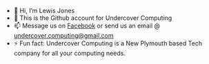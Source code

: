 - 👋 Hi, I’m Lewis Jones
- 👀 This is the Github account for Undercover Computing
- 📫 Message us on [Facebook](https://www.facebook.com/profile.php?id=61560887027809) or send us an email @ undercover.computing@gmail.com
- ⚡ Fun fact: Undercover Computing is a New Plymouth based Tech company for all your computing needs.
